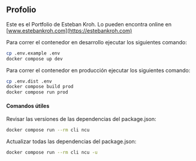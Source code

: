 ## Profolio

Este es el Portfolio de Esteban Kroh.
Lo pueden encontra online en [www.estebankroh.com](https://estebankroh.com)

Para correr el contenedor en desarrollo ejecutar los siguientes comando:

```bash
cp .env.example .env
docker compose up dev
```

Para correr el contenedor en producción ejecutar los siguientes comando:

```bash
cp .env.dist .env
docker compose build prod
docker compose run prod
```

#### Comandos útiles

Revisar las versiones de las dependencias del package.json:

```bash
docker compose run --rm cli ncu
```

Actualizar todas las dependencias del package.json:

```bash
docker compose run --rm cli ncu -u
```